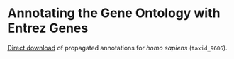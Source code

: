 # Annotating the Gene Ontology with Entrez Genes

[Direct download](raw/master/annotations/taxid_214684/annotations-prop.tsv) of propagated annotations for *homo sapiens* (`taxid_9606`).
